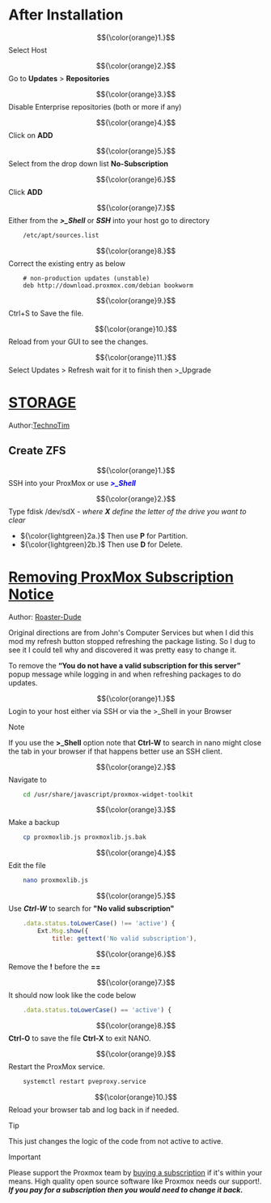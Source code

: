 # After Installation
$${\color{orange}1.}$$ Select Host

$${\color{orange}2.}$$ Go to **Updates** > **Repositories**

$${\color{orange}3.}$$ Disable Enterprise repositories (both or more if any)

$${\color{orange}4.}$$ Click on **ADD**

$${\color{orange}5.}$$ Select from the drop down list **No-Subscription**

$${\color{orange}6.}$$ Click **ADD**

$${\color{orange}7.}$$ Either from the ***>_Shell*** or ***SSH*** into your host go to directory 

```sh
	/etc/apt/sources.list
```

$${\color{orange}8.}$$ Correct the existing entry as below

```
	# non-production updates (unstable) 
	deb http://download.proxmox.com/debian bookworm 
```

$${\color{orange}9.}$$ Ctrl+S to Save the file.

$${\color{orange}10.}$$ Reload from your GUI to see the changes.

$${\color{orange}11.}$$ Select Updates > Refresh wait for it to finish then >_Upgrade


# [STORAGE](https://technotim.live/posts/first-11-things-proxmox/#storage)
Author:[TechnoTim](https://technotim.live/posts/first-11-things-proxmox/)

## Create ZFS

$${\color{orange}1.}$$ SSH into your ProxMox or use <b><i><font color="blue">>_Shell</font></i></b>

$${\color{orange}2.}$$ Type fdisk /dev/sdX - *where* ***X*** *define the letter of the drive you want to clear*
 - ${\color{lightgreen}2a.}$ Then use **P** for Partition.
 - ${\color{lightgreen}2b.}$ Then use **D** for Delete.


# [Removing ProxMox Subscription Notice](https://www.reddit.com/r/Proxmox/comments/tgojp1/removing_proxmox_subscription_notice/)
Author: [Roaster-Dude](https://www.reddit.com/user/Roaster-Dude/)

Original directions are from John's Computer Services but when I did this mod my refresh button stopped refreshing the package listing.
So I dug to see it I could tell why and discovered it was pretty easy to change it.

To remove the **“You do not have a valid subscription for this server”** popup message while logging in and when refreshing packages to do updates.

$${\color{orange}1.}$$ Login to your host either via SSH or via the >_Shell in your Browser
> [!NOTE]
> If you use the **>_Shell** option note that **Ctrl-W** to search in nano might close the tab in your browser if that happens better use an SSH client.

$${\color{orange}2.}$$ Navigate to 

```sh
	cd /usr/share/javascript/proxmox-widget-toolkit
```

$${\color{orange}3.}$$ Make a backup 
```sh
	cp proxmoxlib.js proxmoxlib.js.bak
```

$${\color{orange}4.}$$ Edit the file 
```sh
	nano proxmoxlib.js
```

$${\color{orange}5.}$$ Use ***Ctrl-W*** to search for **"No valid subscription"**

```javascript
	.data.status.toLowerCase() !== 'active') {
		Ext.Msg.show({
			title: gettext('No valid subscription'),
```

$${\color{orange}6.}$$ Remove the **!** before the **==**

$${\color{orange}7.}$$ It should now look like the code below

```javascript
	.data.status.toLowerCase() == 'active') {
```

$${\color{orange}8.}$$ **Ctrl-O** to save the file **Ctrl-X** to exit NANO.

$${\color{orange}9.}$$ Restart the ProxMox service.

```sh
	systemctl restart pveproxy.service
```

$${\color{orange}10.}$$ Reload your browser tab and log back in if needed.

> [!TIP]
> This just changes the logic of the code from not active to active.

> [!IMPORTANT]
> Please support the Proxmox team by [buying a subscription](https://www.proxmox.com/en/proxmox-ve/pricing) if it's within your means. High quality open source software like Proxmox needs our support!. ***If you pay for a subscription then you would need to change it back.***